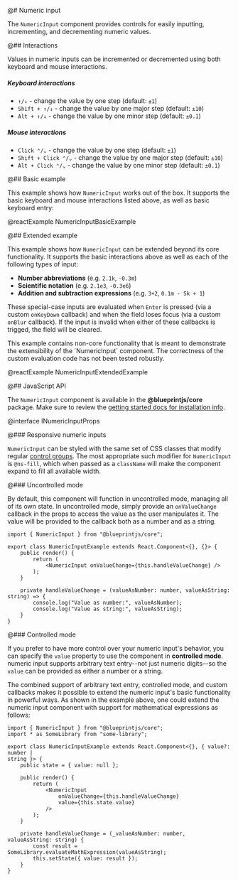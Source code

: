 @# Numeric input

The `NumericInput` component provides controls for easily inputting,
incrementing, and decrementing numeric values.

@## Interactions

Values in numeric inputs can be incremented or decremented using both keyboard and mouse interactions.

##### Keyboard interactions

- `↑/↓` - change the value by one step (default: `±1`)
- `Shift + ↑/↓` - change the value by one major step (default: `±10`)
- `Alt + ↑/↓` - change the value by one minor step (default: `±0.1`)

##### Mouse interactions

- `Click ⌃/⌄` - change the value by one step (default: `±1`)
- `Shift + Click ⌃/⌄` - change the value by one major step (default: `±10`)
- `Alt + Click ⌃/⌄` - change the value by one minor step (default: `±0.1`)

@## Basic example

This example shows how `NumericInput` works out of the box. It supports the
basic keyboard and mouse interactions listed above, as well as basic keyboard
entry:

@reactExample NumericInputBasicExample

@## Extended example

This example shows how `NumericInput` can be extended beyond its core
functionality. It supports the basic interactions above as well as each of the
following types of input:

- **Number abbreviations** (e.g. `2.1k`, `-0.3m`)
- **Scientific notation** (e.g. `2.1e3`, `-0.3e6`)
- **Addition and subtraction expressions** (e.g. `3+2`, `0.1m - 5k + 1`)

These special-case inputs are evaluated when `Enter` is pressed (via a
custom `onKeyDown` callback) and when the field loses focus (via a custom
`onBlur` callback). If the input is invalid when either of these callbacks is
trigged, the field will be cleared.

<div class="@ns-callout @ns-intent-primary @ns-icon-info-sign">
    This example contains non-core functionality that is meant to demonstrate
    the extensibility of the `NumericInput` component. The correctness of the
    custom evaluation code has not been tested robustly.
</div>

@reactExample NumericInputExtendedExample

@## JavaScript API

The `NumericInput` component is available in the __@blueprintjs/core__ package.
Make sure to review the [getting started docs for installation info](#blueprint/getting-started).

@interface INumericInputProps

@### Responsive numeric inputs

`NumericInput` can be styled with the same set of CSS classes that modify
regular [control groups](#core/components/forms/control-group). The most appropriate
such modifier for `NumericInput` is `@ns-fill`, which when passed as a
`className` will make the component expand to fill all available width.

@### Uncontrolled mode

By default, this component will function in uncontrolled mode, managing all of
its own state. In uncontrolled mode, simply provide an `onValueChange` callback
in the props to access the value as the user manipulates it. The value will be
provided to the callback both as a number and as a string.

```tsx
import { NumericInput } from "@blueprintjs/core";

export class NumericInputExample extends React.Component<{}, {}> {
    public render() {
        return (
            <NumericInput onValueChange={this.handleValueChange} />
        );
    }

    private handleValueChange = (valueAsNumber: number, valueAsString: string) => {
        console.log("Value as number:", valueAsNumber);
        console.log("Value as string:", valueAsString);
    }
}
```

@### Controlled mode

If you prefer to have more control over your numeric input's behavior, you can
specify the `value` property to use the component in **controlled mode**.
numeric input supports arbitrary text entry--not just numeric digits–-so the
`value` can be provided as either a number or a string.

The combined support of arbitrary text entry, controlled mode, and custom
callbacks makes it possible to extend the numeric input's basic functionality in
powerful ways. As shown in the example above, one could extend the numeric input
component with support for mathematical expressions as follows:

```tsx
import { NumericInput } from "@blueprintjs/core";
import * as SomeLibrary from "some-library";

export class NumericInputExample extends React.Component<{}, { value?: number |
string }> {
    public state = { value: null };

    public render() {
        return (
            <NumericInput
                onValueChange={this.handleValueChange}
                value={this.state.value}
            />
        );
    }

    private handleValueChange = (_valueAsNumber: number, valueAsString: string) {
        const result = SomeLibrary.evaluateMathExpression(valueAsString);
        this.setState({ value: result });
    }
}
```
